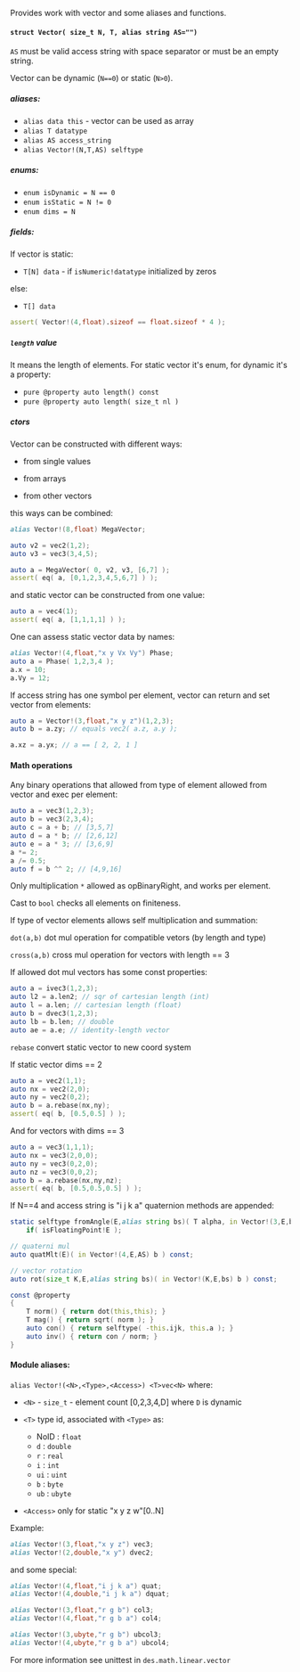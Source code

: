 Provides work with vector and some aliases and functions.

#### `struct Vector( size_t N, T, alias string AS="")`

`AS` must be valid access string with space separator or must be an empty string.

Vector can be dynamic (`N==0`) or static (`N>0`).

##### aliases:

- `alias data this` - vector can be used as array
- `alias T datatype`
- `alias AS access_string`
- `alias Vector!(N,T,AS) selftype`

##### enums:

- `enum isDynamic = N == 0`
- `enum isStatic = N != 0`
- `enum dims = N`

##### fields:

If vector is static:

- `T[N] data` - if `isNumeric!datatype` initialized by zeros

else:

- `T[] data`

```d
assert( Vector!(4,float).sizeof == float.sizeof * 4 );
```

##### `length` value

It means the length of elements. For static vector it's enum, for
dynamic it's a property:

- `pure @property auto length() const`
- `pure @property auto length( size_t nl )`

##### ctors

Vector can be constructed with different ways:

- from single values

- from arrays

- from other vectors

this ways can be combined:

```d
alias Vector!(8,float) MegaVector;

auto v2 = vec2(1,2);
auto v3 = vec3(3,4,5);

auto a = MegaVector( 0, v2, v3, [6,7] );
assert( eq( a, [0,1,2,3,4,5,6,7] ) );
```

and static vector can be constructed from one value:

```d
auto a = vec4(1);
assert( eq( a, [1,1,1,1] ) );
```

One can assess static vector data by names:

```d
alias Vector!(4,float,"x y Vx Vy") Phase;
auto a = Phase( 1,2,3,4 );
a.x = 10;
a.Vy = 12;
```

If access string has one symbol per element,
vector can return and set vector from elements:

```d
auto a = Vector!(3,float,"x y z")(1,2,3);
auto b = a.zy; // equals vec2( a.z, a.y );

a.xz = a.yx; // a == [ 2, 2, 1 ]
```

#### Math operations

Any binary operations that allowed from type of element allowed
from vector and exec per element:

```d
auto a = vec3(1,2,3);
auto b = vec3(2,3,4);
auto c = a + b; // [3,5,7]
auto d = a * b; // [2,6,12]
auto e = a * 3; // [3,6,9]
a *= 2;
a /= 0.5;
auto f = b ^^ 2; // [4,9,16]
```

Only multiplication `*` allowed as opBinaryRight, and works per element.

Cast to `bool` checks all elements on finiteness.

If type of vector elements allows self multiplication and summation:

`dot(a,b)` dot mul operation for compatible vetors (by length and type)

`cross(a,b)` cross mul operation for vectors with length == 3

If allowed dot mul vectors has some const properties:

```d
auto a = ivec3(1,2,3);
auto l2 = a.len2; // sqr of cartesian length (int)
auto l = a.len; // cartesian length (float)
auto b = dvec3(1,2,3);
auto lb = b.len; // double
auto ae = a.e; // identity-length vector
```

`rebase` convert static vector to new coord system

If static vector dims == 2
```d
auto a = vec2(1,1);
auto nx = vec2(2,0);
auto ny = vec2(0,2);
auto b = a.rebase(nx,ny);
assert( eq( b, [0.5,0.5] ) );
```

And for vectors with dims == 3
```d
auto a = vec3(1,1,1);
auto nx = vec3(2,0,0);
auto ny = vec3(0,2,0);
auto nz = vec3(0,0,2);
auto b = a.rebase(nx,ny,nz);
assert( eq( b, [0.5,0.5,0.5] ) );
```

If N==4 and access string is "i j k a" quaternion methods are appended:

```d
static selftype fromAngle(E,alias string bs)( T alpha, in Vector!(3,E,bs) axis )
    if( isFloatingPoint!E );

// quaterni mul
auto quatMlt(E)( in Vector!(4,E,AS) b ) const;

// vector rotation
auto rot(size_t K,E,alias string bs)( in Vector!(K,E,bs) b ) const;

const @property
{
    T norm() { return dot(this,this); }
    T mag() { return sqrt( norm ); }
    auto con() { return selftype( -this.ijk, this.a ); }
    auto inv() { return con / norm; }
}
```

#### Module aliases:

`alias Vector!(<N>,<Type>,<Access>) <T>vec<N>` where:

- `<N>` - `size_t` - element count [0,2,3,4,D] where `D` is dynamic
- `<T>` type id, associated with `<Type>` as:

    - NoID : `float`
    - `d`  : `double`
    - `r`  : `real`
    - `i`  : `int`
    - `ui` : `uint`
    - `b`  : `byte`
    - `ub` : `ubyte`

- `<Access>` only for static "x y z w"[0..N]

Example:
```d
alias Vector!(3,float,"x y z") vec3;
alias Vector!(2,double,"x y") dvec2;
```

and some special:

```d
alias Vector!(4,float,"i j k a") quat;
alias Vector!(4,double,"i j k a") dquat;

alias Vector!(3,float,"r g b") col3;
alias Vector!(4,float,"r g b a") col4;

alias Vector!(3,ubyte,"r g b") ubcol3;
alias Vector!(4,ubyte,"r g b a") ubcol4;
```

For more information see unittest in `des.math.linear.vector`
